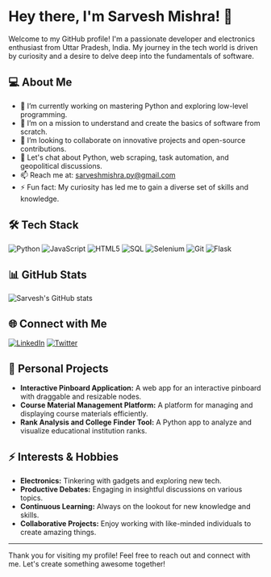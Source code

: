 # Hey there, I'm Sarvesh Mishra! 👋

Welcome to my GitHub profile! I'm a passionate developer and electronics enthusiast from Uttar Pradesh, India. My journey in the tech world is driven by curiosity and a desire to delve deep into the fundamentals of software.

## 💻 About Me

- 🔭 I’m currently working on mastering Python and exploring low-level programming.
- 🌱 I’m on a mission to understand and create the basics of software from scratch.
- 👯 I’m looking to collaborate on innovative projects and open-source contributions.
- 💬 Let's chat about Python, web scraping, task automation, and geopolitical discussions.
- 📫 Reach me at: [sarveshmishra.py@gmail.com](mailto:sarveshmishra.py@gmail.com)
- ⚡ Fun fact: My curiosity has led me to gain a diverse set of skills and knowledge.

## 🛠️ Tech Stack

![Python](https://img.shields.io/badge/Python-3776AB?style=for-the-badge&logo=python&logoColor=white)
![JavaScript](https://img.shields.io/badge/JavaScript-F7DF1E?style=for-the-badge&logo=javascript&logoColor=black)
![HTML5](https://img.shields.io/badge/HTML5-E34F26?style=for-the-badge&logo=html5&logoColor=white)
![SQL](https://img.shields.io/badge/SQL-4479A1?style=for-the-badge&logo=sql&logoColor=white)
![Selenium](https://img.shields.io/badge/Selenium-43B02A?style=for-the-badge&logo=selenium&logoColor=white)
![Git](https://img.shields.io/badge/Git-F05032?style=for-the-badge&logo=git&logoColor=white)
![Flask](https://img.shields.io/badge/Flask-000000?style=for-the-badge&logo=flask&logoColor=white)

## 📊 GitHub Stats

![Sarvesh's GitHub stats](https://github-readme-stats.vercel.app/api?username=SarveshCS&show_icons=true&theme=radical)

## 🌐 Connect with Me

[![LinkedIn](https://img.shields.io/badge/LinkedIn-0077B5?style=for-the-badge&logo=linkedin&logoColor=white)](https://www.linkedin.com/in/sarveshcs/)
[![Twitter](https://img.shields.io/badge/Twitter-1DA1F2?style=for-the-badge&logo=twitter&logoColor=white)](https://twitter.com/SarveshCS)

## 🌱 Personal Projects

- **Interactive Pinboard Application:** A web app for an interactive pinboard with draggable and resizable nodes.
- **Course Material Management Platform:** A platform for managing and displaying course materials efficiently.
- **Rank Analysis and College Finder Tool:** A Python app to analyze and visualize educational institution ranks.

## ⚡ Interests & Hobbies

- **Electronics:** Tinkering with gadgets and exploring new tech.
- **Productive Debates:** Engaging in insightful discussions on various topics.
- **Continuous Learning:** Always on the lookout for new knowledge and skills.
- **Collaborative Projects:** Enjoy working with like-minded individuals to create amazing things.

---

Thank you for visiting my profile! Feel free to reach out and connect with me. Let's create something awesome together!
